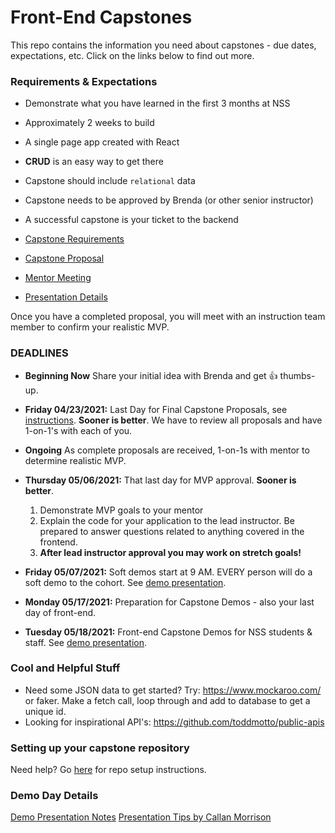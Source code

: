 # Front-End Capstones

This repo contains the information you need about capstones - due dates, expectations, etc. Click on the links below to find out more.

### Requirements & Expectations

* Demonstrate what you have learned in the first 3 months at NSS
* Approximately 2 weeks to build
* A single page app created with React
* **CRUD** is an easy way to get there
* Capstone should include `relational` data
* Capstone needs to be approved by Brenda (or other senior instructor)
* A successful capstone is your ticket to the backend

* [Capstone Requirements](./01-requirements.md)
* [Capstone Proposal](./02-capstone-proposal.md)
* [Mentor Meeting](./03-mentor-one-on-ones.md)
* [Presentation Details](./05-presentation.md)

Once you have a completed proposal, you will meet with an instruction team member to confirm your realistic MVP.



### DEADLINES
* **Beginning Now** Share your initial idea with Brenda and get 👍 thumbs-up.

* **Friday 04/23/2021:** Last Day for Final Capstone Proposals, see [instructions](./02-capstone-proposal..md). **Sooner is better**. We have to review all proposals and have 1-on-1's with each of you.

* **Ongoing** As complete proposals are received, 1-on-1s with mentor to determine realistic MVP.

* **Thursday 05/06/2021:** That last day for MVP approval. **Sooner is better**. 
	1. Demonstrate MVP goals to your mentor
	2. Explain the code for your application to the lead instructor. Be prepared to answer questions related to anything covered in the frontend.
	3. **After lead instructor approval you may work on stretch goals!**

* **Friday 05/07/2021:** Soft demos start at 9 AM. EVERY person will do a soft demo to the cohort. See [demo presentation](./05-presentation.md).

* **Monday 05/17/2021:** Preparation for Capstone Demos - also your last day of front-end.

* **Tuesday 05/18/2021:** Front-end Capstone Demos for NSS students & staff. See [demo presentation](./05-presentation.md).


### Cool and Helpful Stuff
* Need some JSON data to get started? Try: https://www.mockaroo.com/ or faker.
Make a fetch call, loop through and add to database to get a unique id.
* Looking for inspirational API's: https://github.com/toddmotto/public-apis

### Setting up your capstone repository

Need help? Go [here](./04-setting-up-your-repo.md) for repo setup instructions.

### Demo Day Details
[Demo Presentation Notes](./05-presentation.md)
[Presentation Tips by Callan Morrison](https://docs.google.com/document/d/1QNOeCBsw4tMSl-5xp1nF65Z8Ot0FqZBrJYXu_Nsa_Uc/edit#heading=h.25d10zvggrmu)
